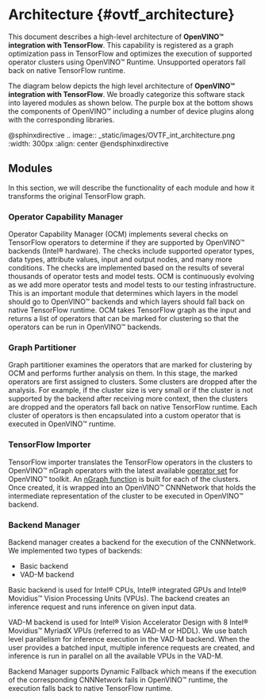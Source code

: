 # Architecture {#ovtf_architecture}


This document describes a high-level architecture of **OpenVINO™ integration with TensorFlow**. This capability is registered as a graph optimization pass in TensorFlow and optimizes the execution of supported operator clusters using OpenVINO™ Runtime. Unsupported operators fall back on native TensorFlow runtime.

The diagram below depicts the high level architecture of **OpenVINO™ integration with TensorFlow**. We broadly categorize this software stack into layered modules as shown below. The purple box at the bottom shows the components of OpenVINO™ including a number of device plugins along with the corresponding libraries.

@sphinxdirective
.. image:: _static/images/OVTF_int_architecture.png
      :width: 300px
      :align: center
@endsphinxdirective

## Modules

In this section, we will describe the functionality of each module and how it transforms the original TensorFlow graph.

### Operator Capability Manager

Operator Capability Manager (OCM) implements several checks on TensorFlow operators to determine if they are supported by OpenVINO™ backends (Intel® hardware). The checks include supported operator types, data types, attribute values, input and output nodes, and many more conditions. The checks are implemented based on the results of several thousands of operator tests and model tests. OCM is continuously evolving as we add more operator tests and model tests to our testing infrastructure. This is an important module that determines which layers in the model should go to OpenVINO™ backends and which layers should fall back on native TensorFlow runtime. OCM takes TensorFlow graph as the input and returns a list of operators that can be marked for clustering so that the operators can be run in OpenVINO™ backends.

### Graph Partitioner

Graph partitioner examines the operators that are marked for clustering by OCM and performs further analysis on them. In this stage, the marked operators are first assigned to clusters. Some clusters are dropped after the analysis. For example, if the cluster size is very small or if the cluster is not supported by the backend after receiving more context, then the clusters are dropped and the operators fall back on native TensorFlow runtime. Each cluster of operators is then encapsulated into a custom operator that is executed in OpenVINO™ runtime.

### TensorFlow Importer

TensorFlow importer translates the TensorFlow operators in the clusters to OpenVINO™ nGraph operators with the latest available [operator set](https://docs.OpenVINOtoolkit.org/latest/openvino_docs_ops_opset.html) for OpenVINO™ toolkit. An [nGraph function](https://docs.openvinotoolkit.org/latest/openvino_docs_nGraph_DG_build_function.html) is built for each of the clusters. Once created, it is wrapped into an OpenVINO™ CNNNetwork that holds the intermediate representation of the cluster to be executed in OpenVINO™ backend.

### Backend Manager

Backend manager creates a backend for the execution of the CNNNetwork. We implemented two types of backends:

* Basic backend
* VAD-M backend

Basic backend is used for Intel® CPUs, Intel® integrated GPUs and Intel® Movidius™ Vision Processing Units (VPUs). The backend creates an inference request and runs inference on given input data.

VAD-M backend is used for Intel® Vision Accelerator Design with 8 Intel® Movidius™ MyriadX VPUs (referred to as VAD-M or HDDL). We use batch level parallelism for inference execution in the VAD-M backend. When the user provides a batched input, multiple inference requests are created, and inference is run in parallel on all the available VPUs in the VAD-M.

Backend Manager supports Dynamic Fallback which means if the execution of the corresponding CNNNetwork fails in OpenVINO™ runtime, the execution falls back to native TensorFlow runtime. 

